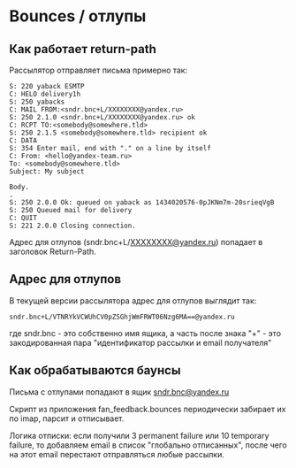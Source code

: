 # Bounces / отлупы

## Как работает return-path

Рассылятор отправляет письма примерно так:

    S: 220 yaback ESMTP 
    C: HELO delivery1h
    S: 250 yabacks
    C: MAIL FROM:<sndr.bnc+L/XXXXXXXX@yandex.ru>
    S: 250 2.1.0 <sndr.bnc+L/XXXXXXXX@yandex.ru> ok
    C: RCPT TO:<somebody@somewhere.tld>
    S: 250 2.1.5 <somebody@somewhere.tld> recipient ok
    C: DATA
    S: 354 Enter mail, end with "." on a line by itself
    C: From: <hello@yandex-team.ru>
    To: <somebody@somewhere.tld>
    Subject: My subject
    
    Body.
    .
    S: 250 2.0.0 Ok: queued on yaback as 1434020576-0pJKNm7m-20srieqVgB
    S: 250 Queued mail for delivery
    C: QUIT
    S: 221 2.0.0 Closing connection.


Адрес для отлупов (sndr.bnc+L/XXXXXXXX@yandex.ru) попадает в заголовок Return-Path.

## Адрес для отлупов

В текущей версии рассылятора адрес для отлупов выглядит так:
 
    sndr.bnc+L/VTNRYkVCWUhCV0pZSGhjWmFRWT06Nzg6MA==@yandex.ru
    
где sndr.bnc - это собственно имя ящика, а часть после знака "+" - это закодированная пара "идентификатор рассылки и email получателя"
    
## Как обрабатываются баунсы

Письма с отлупами попадают в ящик sndr.bnc@yandex.ru 

Скрипт из приложения fan_feedback.bounces периодически забирает их по imap, парсит и отписывает.

Логика отписки: если получили 3 permanent failure или 10 temporary failure, то добавляем email в список "глобально отписанных", после чего на этот email перестают отправляться любые рассылки.

